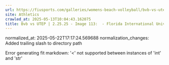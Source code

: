 ```yaml
---
url: https://fiusports.com/galleries/womens-beach-volleyball/bvb-vs-utep-2-25-25/image-113/356/62793/
site: Athletics
crawled_at: 2025-05-13T10:04:43.162075
title: Bvb vs UTEP | 2.25.25 - Image 113:  - Florida International University
---
```

normalized_at: 2025-05-22T17:17:24.569688
normalization_changes: Added trailing slash to directory path

Error generating fit markdown: '<' not supported between instances of 'int' and 'str'